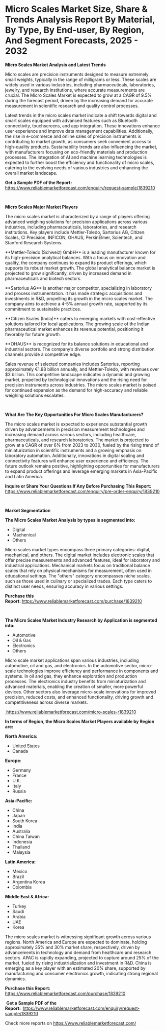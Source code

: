 <p><h1>Micro Scales Market Size, Share & Trends Analysis Report By Material, By Type, By End-user, By Region, And Segment Forecasts, 2025 - 2032</h1></p><p><strong>Micro Scales Market Analysis and Latest Trends</strong></p>
<p><p>Micro scales are precision instruments designed to measure extremely small weights, typically in the range of milligrams or less. These scales are widely used in various industries, including pharmaceuticals, laboratories, jewelry, and research institutions, where accurate measurements are crucial. The Micro Scales Market is expected to grow at a CAGR of 9.5% during the forecast period, driven by the increasing demand for accurate measurement in scientific research and quality control processes.</p><p>Latest trends in the micro scales market indicate a shift towards digital and smart scales equipped with advanced features such as Bluetooth connectivity, touchscreens, and app integration. These innovations enhance user experience and improve data management capabilities. Additionally, the rise in e-commerce and online sales of precision instruments is contributing to market growth, as consumers seek convenient access to high-quality products. Sustainability trends are also influencing the market, with manufacturers focusing on eco-friendly materials and production processes. The integration of AI and machine learning technologies is expected to further boost the efficiency and functionality of micro scales, catering to the evolving needs of various industries and enhancing the overall market landscape.</p></p>
<p><strong>Get a Sample PDF of the Report:&nbsp;</strong> <a href="https://www.reliablemarketforecast.com/enquiry/request-sample/1839210?utm_campaign=2260&utm_medium=2&utm_source=Github&utm_content=ia&utm_term=19022025&utm_id=micro-scales">https://www.reliablemarketforecast.com/enquiry/request-sample/1839210</a></p>
<p>&nbsp;</p>
<p><strong>Micro Scales Major Market Players</strong></p>
<p><p>The micro scales market is characterized by a range of players offering advanced weighing solutions for precision applications across various industries, including pharmaceuticals, laboratories, and research institutions. Key players include Mettler-Toledo, Sartorius AG, Citizen Scales, CI Precision, INFICON, OHAUS, PerkinElmer, Scientech, and Stanford Research Systems.</p><p>**Mettler-Toledo (Schweiz) GmbH** is a leading manufacturer known for its high-precision analytical balances. With a focus on innovation and quality, the company continues to expand its product offerings, which supports its robust market growth. The global analytical balance market is projected to grow significantly, driven by increased demand in pharmaceuticals and biotech sectors.</p><p>**Sartorius AG** is another major competitor, specializing in laboratory and process instrumentation. It has made strategic acquisitions and investments in R&D, propelling its growth in the micro scales market. The company aims to achieve a 4-5% annual growth rate, supported by its commitment to sustainable practices.</p><p>**Citizen Scales (India)** caters to emerging markets with cost-effective solutions tailored for local applications. The growing scale of the Indian pharmaceutical market enhances its revenue potential, positioning it favorably for future growth.</p><p>**OHAUS** is recognized for its balance solutions in educational and industrial sectors. The company’s diverse portfolio and strong distribution channels provide a competitive edge.</p><p>Sales revenue of selected companies includes Sartorius, reporting approximately €1.88 billion annually, and Mettler-Toledo, with revenues over $3 billion. This competitive landscape indicates a dynamic and growing market, propelled by technological innovations and the rising need for precision instruments across industries. The micro scales market is poised for continued expansion as the demand for high-accuracy and reliable weighing solutions escalates.</p></p>
<p>&nbsp;</p>
<p><strong>What Are The Key Opportunities For Micro Scales Manufacturers?</strong></p>
<p><p>The micro scales market is expected to experience substantial growth driven by advancements in precision measurement technologies and increasing demand across various sectors, including healthcare, pharmaceuticals, and research laboratories. The market is projected to grow at a CAGR of over 6% from 2023 to 2030, fueled by the rising trend of miniaturization in scientific instruments and a growing emphasis on laboratory automation. Additionally, innovations in digital scaling and connectivity features will enhance user experience and efficiency. The future outlook remains positive, highlighting opportunities for manufacturers to expand product offerings and leverage emerging markets in Asia-Pacific and Latin America.</p></p>
<p><strong>Inquire or Share Your Questions If Any Before Purchasing This Report:</strong> <a href="https://www.reliablemarketforecast.com/enquiry/pre-order-enquiry/1839210?utm_campaign=2260&utm_medium=2&utm_source=Github&utm_content=ia&utm_term=19022025&utm_id=micro-scales">https://www.reliablemarketforecast.com/enquiry/pre-order-enquiry/1839210</a></p>
<p>&nbsp;</p>
<p><strong>Market Segmentation</strong></p>
<p><strong>The Micro Scales Market Analysis by types is segmented into:</strong></p>
<p><ul><li>Digital</li><li>Machenical</li><li>Others</li></ul></p>
<p><p>Micro scales market types encompass three primary categories: digital, mechanical, and others. The digital market includes electronic scales that offer precise measurements and advanced features, ideal for laboratory and industrial applications. Mechanical markets focus on traditional balance scales that rely on physical mechanisms for measurement, often used in educational settings. The "others" category encompasses niche scales, such as those used in culinary or specialized trades. Each type caters to distinct user needs, ensuring accuracy in various settings.</p></p>
<p><strong>Purchase this Report:&nbsp;</strong><a href="https://www.reliablemarketforecast.com/purchase/1839210?utm_campaign=2260&utm_medium=2&utm_source=Github&utm_content=ia&utm_term=19022025&utm_id=micro-scales">https://www.reliablemarketforecast.com/purchase/1839210</a></p>
<p>&nbsp;</p>
<p><strong>The Micro Scales Market Industry Research by Application is segmented into:</strong></p>
<p><ul><li>Automotive</li><li>Oil & Gas</li><li>Electronics</li><li>Others</li></ul></p>
<p><p>Micro scale market applications span various industries, including automotive, oil and gas, and electronics. In the automotive sector, micro-scale technologies improve efficiency and performance in components and systems. In oil and gas, they enhance exploration and production processes. The electronics industry benefits from miniaturization and advanced materials, enabling the creation of smaller, more powerful devices. Other sectors also leverage micro-scale innovations for improved precision, reduced costs, and enhanced functionality, driving growth and competitiveness across diverse markets.</p></p>
<p><a href="https://www.reliablemarketforecast.com/micro-scales-r1839210?utm_campaign=2260&utm_medium=2&utm_source=Github&utm_content=ia&utm_term=19022025&utm_id=micro-scales">&nbsp;https://www.reliablemarketforecast.com/micro-scales-r1839210</a></p>
<p><strong>In terms of Region, the Micro Scales Market Players available by Region are:</strong></p>
<p>
    <p> <strong> North America: </strong>
        <ul>
            <li>United States</li>
            <li>Canada</li>
        </ul>
        </p> 
    <p> <strong> Europe: </strong>
        <ul>
            <li>Germany</li>
            <li>France</li>
            <li>U.K.</li>
            <li>Italy</li>
            <li>Russia</li>
        </ul>
        </p> 
    <p> <strong> Asia-Pacific: </strong>
        <ul>
            <li>China</li>
            <li>Japan</li>
            <li>South Korea</li>
            <li>India</li>
            <li>Australia</li>
            <li>China Taiwan</li>
            <li>Indonesia</li>
            <li>Thailand</li>
            <li>Malaysia</li>
        </ul>
        </p> 
    <p> <strong> Latin America: </strong>
        <ul>
            <li>Mexico</li>
            <li>Brazil</li>
            <li>Argentina Korea</li>
            <li>Colombia</li>
        </ul>
        </p> 
    <p> <strong> Middle East & Africa: </strong>
        <ul>
            <li>Turkey</li>
            <li>Saudi</li>
            <li>Arabia</li>
            <li>UAE</li>
            <li>Korea</li>
        </ul>
    </p>
    </p>
<p><p>The micro scales market is witnessing significant growth across various regions. North America and Europe are expected to dominate, holding approximately 35% and 30% market share, respectively, driven by advancements in technology and demand from healthcare and research sectors. APAC is rapidly expanding, projected to capture around 25% of the market, fueled by rising industrialization and investment in R&D. China is emerging as a key player with an estimated 20% share, supported by manufacturing and consumer electronics growth, indicating strong regional dynamics.</p></p>
<p><strong>Purchase this Report: </strong><a href="https://www.reliablemarketforecast.com/purchase/1839210?utm_campaign=2260&utm_medium=2&utm_source=Github&utm_content=ia&utm_term=19022025&utm_id=micro-scales">https://www.reliablemarketforecast.com/purchase/1839210</a></p>
<p>&nbsp;<strong>Get a Sample PDF of the Report:&nbsp;&nbsp;</strong><a href="https://www.reliablemarketforecast.com/enquiry/request-sample/1839210?utm_campaign=2260&utm_medium=2&utm_source=Github&utm_content=ia&utm_term=19022025&utm_id=micro-scales">https://www.reliablemarketforecast.com/enquiry/request-sample/1839210</a></p>
<p><strong></strong></p>
<p>Check more reports on <a href="https://www.reliablemarketforecast.com/?utm_campaign=2260&utm_medium=2&utm_source=Github&utm_content=ia&utm_term=19022025&utm_id=micro-scales">https://www.reliablemarketforecast.com/</a></p>